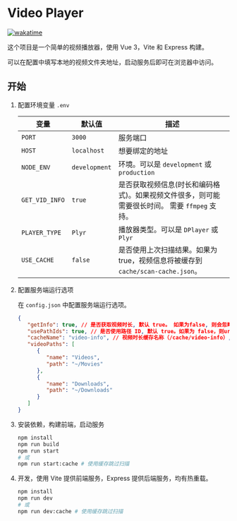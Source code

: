 # Video Player

[![wakatime](https://wakatime.com/badge/user/a70e5791-db6f-4368-aacc-0332a969bb3e/project/a99f84bc-1c1e-4629-aa5a-b06273fa67d9.svg)](https://wakatime.com/badge/user/a70e5791-db6f-4368-aacc-0332a969bb3e/project/a99f84bc-1c1e-4629-aa5a-b06273fa67d9)

这个项目是一个简单的视频播放器，使用 Vue 3，Vite 和 Express 构建。

可以在配置中填写本地的视频文件夹地址，启动服务后即可在浏览器中访问。

## 开始

1. 配置环境变量 `.env`

   | 变量           | 默认值        | 描述                                                                                          |
   | -------------- | ------------- | --------------------------------------------------------------------------------------------- |
   | `PORT`         | `3000`        | 服务端口                                                                                      |
   | `HOST`         | `localhost`   | 想要绑定的地址                                                                                |
   | `NODE_ENV`     | `development` | 环境。可以是 `development` 或 `production`                                                    |
   | `GET_VID_INFO` | `true`        | 是否获取视频信息(时长和编码格式)。如果视频文件很多，则可能需要很长时间。 需要 `ffmpeg` 支持。 |
   | `PLAYER_TYPE`  | `Plyr`        | 播放器类型。可以是 `DPlayer` 或 `Plyr`                                                        |
   | `USE_CACHE`    | `false`       | 是否使用上次扫描结果。如果为 true，视频信息将被缓存到 `cache/scan-cache.json`。               |

2. 配置服务端运行选项

   在 `config.json` 中配置服务端运行选项。

   ```json
   {
      "getInfo": true, // 是否获取视频时长, 默认 true。 如果为false, 则会忽略缓存参数。
      "usePathIds": true, // 是否使用路径 ID, 默认 true。如果为 false，则url会请求相对路径(目前只能为 true)
      "cacheName": "video-info", // 视频时长缓存名称（/cache/video-info）, 不指定则不使用缓存。
      "videoPaths": [
         {
            "name": "Videos",
            "path": "~/Movies"
         },
         {
            "name": "Downloads",
            "path": "~/Downloads"
         }
      ]
   }
   ```

3. 安装依赖，构建前端，启动服务

   ```bash
   npm install
   npm run build
   npm run start
   # 或
   npm run start:cache # 使用缓存跳过扫描
   ```

4. 开发，使用 Vite 提供前端服务，Express 提供后端服务，均有热重载。

   ```bash
   npm install
   npm run dev
   # 或
   npm run dev:cache # 使用缓存跳过扫描
   ```
